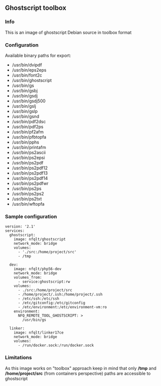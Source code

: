 ## Ghostscript toolbox

### Info
This is an image of ghostscript Debian source in toolbox format

### Configuration
Available binary paths for export:

- /usr/bin/dvipdf
- /usr/bin/eps2eps
- /usr/bin/font2c
- /usr/bin/ghostscript
- /usr/bin/gs
- /usr/bin/gsbj
- /usr/bin/gsdj
- /usr/bin/gsdj500
- /usr/bin/gslj
- /usr/bin/gslp
- /usr/bin/gsnd
- /usr/bin/pdf2dsc
- /usr/bin/pdf2ps
- /usr/bin/pf2afm
- /usr/bin/pfbtopfa
- /usr/bin/pphs
- /usr/bin/printafm
- /usr/bin/ps2ascii
- /usr/bin/ps2epsi
- /usr/bin/ps2pdf
- /usr/bin/ps2pdf12
- /usr/bin/ps2pdf13
- /usr/bin/ps2pdf14
- /usr/bin/ps2pdfwr
- /usr/bin/ps2ps
- /usr/bin/ps2ps2
- /usr/bin/ps2txt
- /usr/bin/wftopfa

### Sample configuration
```
version: '2.1'
services:
  ghostscript:
    image: nfqlt/ghostscript
    network_mode: bridge
    volumes:
      - './src:/home/project/src'
      - /tmp

  dev:
    image: nfqlt/php56-dev
    network_mode: bridge
    volumes_from:
      - service:ghostscript:rw
    volumes:
      - ./src:/home/project/src
      - /home/project/.ssh:/home/project/.ssh
      - /etc/ssh:/etc/ssh
      - /etc/gitconfig:/etc/gitconfig
      - /etc/environment:/etc/environment-vm:ro
    environment:
      NFQ_REMOTE_TOOL_GHOSTSCRIPT: >
        /usr/bin/gs

  linker:
    image: nfqlt/linker17ce
    network_mode: bridge
    volumes:
      - /run/docker.sock:/run/docker.sock
```

### Limitations
As this image works on "toolbox" approach keep in mind that only __/tmp__ and __/home/project/src__ (from containers perspective) paths are accessible to ghostscript

